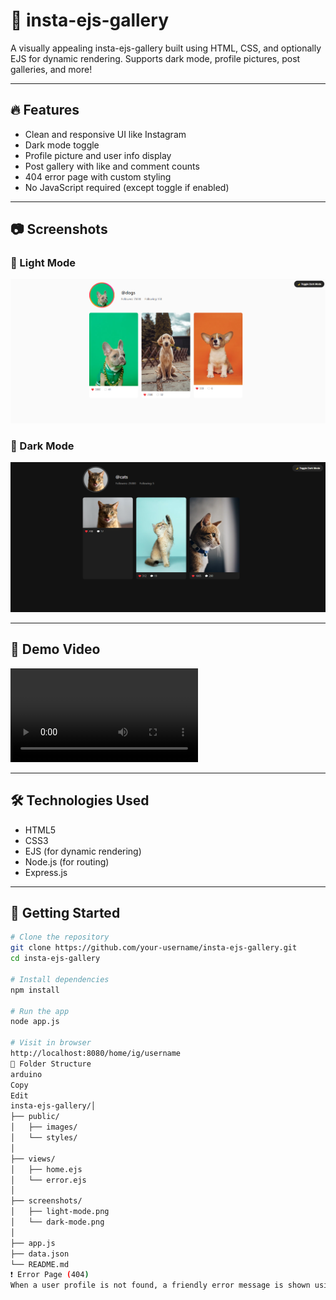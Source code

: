 # 📸 insta-ejs-gallery



A visually appealing insta-ejs-gallery built using HTML, CSS, and optionally EJS for dynamic rendering. Supports dark mode, profile pictures, post galleries, and more!

---

## 🔥 Features

- Clean and responsive UI like Instagram
- Dark mode toggle
- Profile picture and user info display
- Post gallery with like and comment counts
- 404 error page with custom styling
- No JavaScript required (except toggle if enabled)

---

## 📷 Screenshots

### 🔆 Light Mode

![Light Mode](screenshots/light-mode.png)

### 🌙 Dark Mode

![Dark Mode](screenshots/dark-mode.png)


---

## 🎥 Demo Video

![You can download demo video from here](screenshots/video.mp4)



---

## 🛠️ Technologies Used

- HTML5
- CSS3
- EJS (for dynamic rendering)
- Node.js (for routing)
- Express.js

---

## 🚀 Getting Started

```bash
# Clone the repository
git clone https://github.com/your-username/insta-ejs-gallery.git
cd insta-ejs-gallery

# Install dependencies
npm install

# Run the app
node app.js

# Visit in browser
http://localhost:8080/home/ig/username
📁 Folder Structure
arduino
Copy
Edit
insta-ejs-gallery/│
├── public/
│   ├── images/
│   └── styles/
│
├── views/
│   ├── home.ejs
│   └── error.ejs
│
├── screenshots/
│   ├── light-mode.png
│   └── dark-mode.png
│
├── app.js
├── data.json
└── README.md
❗ Error Page (404)
When a user profile is not found, a friendly error message is shown using a custom error.ejs page.

